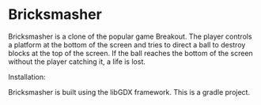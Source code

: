 # Bricksmasher
 Bricksmasher is a clone of the popular game Breakout. The player controls a platform at the bottom of the screen and
 tries to direct a ball to destroy blocks at the top of the screen. If the ball reaches the bottom of the screen without
 the player catching it, a life is lost.

Installation:

Bricksmasher is built using the libGDX framework. This is a gradle project.